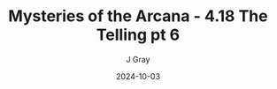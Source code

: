---
title: 'Mysteries of the Arcana - 4.18 The Telling pt 6'
alt: 'Mysteries of the Arcana'
date: '2024-10-03'
author: 'J Gray'
artist: 'Gennifer'
---